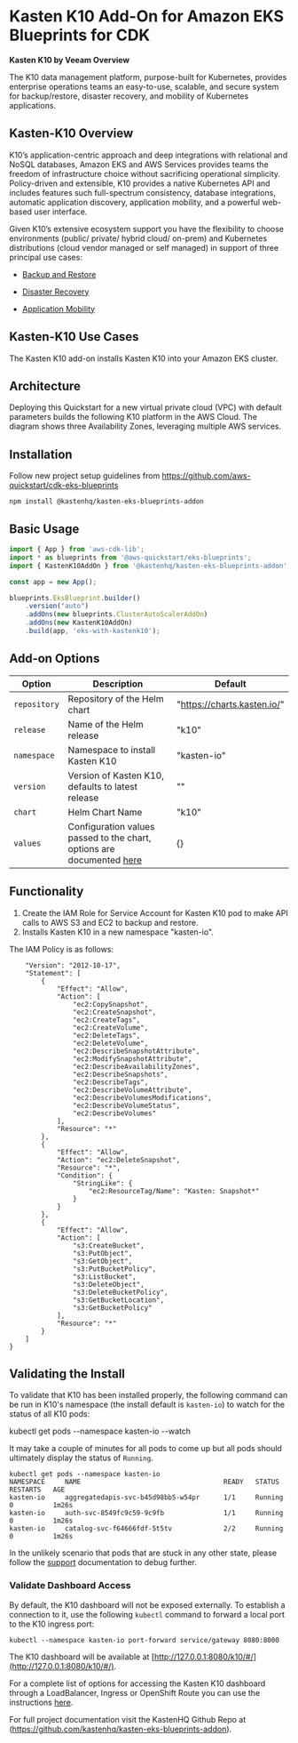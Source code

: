 # Kasten K10 Add-On for Amazon EKS Blueprints for CDK

**Kasten K10 by Veeam Overview**

The K10 data management platform, purpose-built for Kubernetes, provides enterprise operations teams an easy-to-use, scalable, and secure system for backup/restore, disaster recovery, and mobility of Kubernetes applications.

## Kasten-K10 Overview

K10’s application-centric approach and deep integrations with relational and NoSQL databases, Amazon EKS and AWS Services provides teams the freedom of infrastructure choice without sacrificing operational simplicity. Policy-driven and extensible, K10 provides a native Kubernetes API and includes features such full-spectrum consistency, database integrations, automatic application discovery, application mobility, and a powerful web-based user interface.

Given K10’s extensive ecosystem support you have the flexibility to choose environments (public/ private/ hybrid cloud/ on-prem) and Kubernetes distributions (cloud vendor managed or self managed) in support of three principal use cases:

-   [Backup and Restore](https://www.kasten.io/kubernetes/use-cases/backup-restore)
    
-   [Disaster Recovery](https://www.kasten.io/kubernetes/use-cases/disaster-recovery/)
    
-   [Application Mobility](https://www.kasten.io/kubernetes/use-cases/application-mobility/)

## Kasten-K10 Use Cases

The Kasten K10 add-on installs Kasten K10 into your Amazon EKS cluster. 

## Architecture
Deploying this Quickstart for a new virtual private cloud (VPC) with default parameters builds the following K10 platform in the AWS Cloud. The diagram shows three Availability Zones, leveraging multiple AWS services.

## Installation
Follow new project setup guidelines from https://github.com/aws-quickstart/cdk-eks-blueprints

```
npm install @kastenhq/kasten-eks-blueprints-addon
```

## Basic Usage

```typescript
import { App } from 'aws-cdk-lib';
import * as blueprints from '@aws-quickstart/eks-blueprints';
import { KastenK10AddOn } from '@kastenhq/kasten-eks-blueprints-addon';

const app = new App();

blueprints.EksBlueprint.builder()
    .version("auto")
    .addOns(new blueprints.ClusterAutoScalerAddOn)
    .addOns(new KastenK10AddOn)
    .build(app, 'eks-with-kastenk10');

```
## Add-on Options

| Option                  | Description                                         | Default                       |
|-------------------------|-----------------------------------------------------|-------------------------------|
| `repository`            | Repository of the Helm chart                        | "https://charts.kasten.io/"   |
| `release  `             | Name of the Helm release                            | "k10"                         |
| `namespace`             | Namespace to install Kasten K10                     | "kasten-io"                   |
| `version`               | Version of Kasten K10, defaults to latest release   | ""                            |
| `chart`                 | Helm Chart Name                                     | "k10"                         |
| `values`                | Configuration values passed to the chart, options are documented [here](https://docs.kasten.io/latest/install/advanced.html#complete-list-of-k10-helm-options) | {}                            |

## Functionality

1. Create the IAM Role for Service Account for Kasten K10 pod to make API calls to AWS S3 and EC2 to backup and restore.
2. Installs Kasten K10 in a new namespace "kasten-io".

The IAM Policy is as follows:

```
    "Version": "2012-10-17",
    "Statement": [
        {
            "Effect": "Allow",
            "Action": [
                "ec2:CopySnapshot",
                "ec2:CreateSnapshot",
                "ec2:CreateTags",
                "ec2:CreateVolume",
                "ec2:DeleteTags",
                "ec2:DeleteVolume",
                "ec2:DescribeSnapshotAttribute",
                "ec2:ModifySnapshotAttribute",
                "ec2:DescribeAvailabilityZones",
                "ec2:DescribeSnapshots",
                "ec2:DescribeTags",
                "ec2:DescribeVolumeAttribute",
                "ec2:DescribeVolumesModifications",
                "ec2:DescribeVolumeStatus",
                "ec2:DescribeVolumes"
            ],
            "Resource": "*"
        },
        {
            "Effect": "Allow",
            "Action": "ec2:DeleteSnapshot",
            "Resource": "*",
            "Condition": {
                "StringLike": {
                    "ec2:ResourceTag/Name": "Kasten: Snapshot*"
                }
            }
        },
        {
            "Effect": "Allow",
            "Action": [
                "s3:CreateBucket",
                "s3:PutObject",
                "s3:GetObject",
                "s3:PutBucketPolicy",
                "s3:ListBucket",
                "s3:DeleteObject",
                "s3:DeleteBucketPolicy",
                "s3:GetBucketLocation",
                "s3:GetBucketPolicy"
            ],
            "Resource": "*"
        }
    ]
}

```


## Validating the Install

To validate that K10 has been installed properly, the following command can be run in K10's namespace (the install default is `kasten-io`) to watch for the status of all K10 pods:

kubectl get pods --namespace kasten-io --watch

It may take a couple of minutes for all pods to come up but all pods should ultimately display the status of `Running`.
```
kubectl get pods --namespace kasten-io
NAMESPACE     NAME                                    READY   STATUS    RESTARTS   AGE
kasten-io     aggregatedapis-svc-b45d98bb5-w54pr      1/1     Running   0          1m26s
kasten-io     auth-svc-8549fc9c59-9c9fb               1/1     Running   0          1m26s
kasten-io     catalog-svc-f64666fdf-5t5tv             2/2     Running   0          1m26s
```

In the unlikely scenario that pods that are stuck in any other state, please follow the [support](https://docs.kasten.io/latest/operating/support.html#support) documentation to debug further.

### Validate Dashboard Access

By default, the K10 dashboard will not be exposed externally. To establish a connection to it, use the following `kubectl` command to forward a local port to the K10 ingress port:

``kubectl --namespace kasten-io port-forward service/gateway 8080:8000``

The K10 dashboard will be available at  [http://127.0.0.1:8080/k10/#/](http://127.0.0.1:8080/k10/#/).

For a complete list of options for accessing the Kasten K10 dashboard through a LoadBalancer, Ingress or OpenShift Route you can use the instructions [here](https://docs.kasten.io/latest/access/dashboard.html#dashboard).

For full project documentation visit the KastenHQ Github Repo at (https://github.com/kastenhq/kasten-eks-blueprints-addon).
